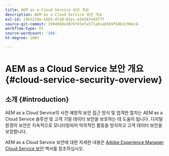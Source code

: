 ```yaml
---
title: AEM as a Cloud Service 보안 개요
description: AEM as a Cloud Service 보안 개요
exl-id: 19b123de-5db5-4fa8-81ec-e5438fed3f7f
source-git-commit: 1994b90e3876f03efa571a9ce65b9fb8b3c90ec4
workflow-type: ht
source-wordcount: '104'
ht-degree: 100%

---
```


# AEM as a Cloud Service 보안 개요 {#cloud-service-security-overview}

## 소개 {#introduction}

AEM as a Cloud Service의 사전 예방적 보안 접근 방식 및 엄격한 절차는 AEM as a Cloud Service 솔루션 및 고객 기밀 데이터 보안을 보호하는 데 도움이 됩니다. 디지털 환경의 보안은 지속적으로 모니터링되어 악의적인 활동을 방지하고 고객 데이터 보안을 보장합니다.

AEM as a Cloud Service 보안에 대한 자세한 내용은 [Adobe Experience Manager Cloud Service 보안](https://www.adobe.com/content/dam/cc/en/security/pdfs/AEMCloudService_Security_Overview.pdf) 백서를 참조하십시오.
